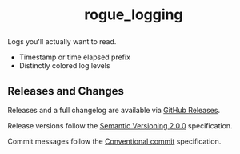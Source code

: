 # <p style="text-align: center">rogue_logging</p>

Logs you'll actually want to read.

- Timestamp or time elapsed prefix
- Distinctly colored log levels

## Releases and Changes

Releases and a full changelog are available via [GitHub Releases](https://github.com/RogueOneEcho/logging/releases).

Release versions follow the [Semantic Versioning 2.0.0](https://semver.org/spec/v2.0.0.html) specification.

Commit messages follow the [Conventional commit](https://www.conventionalcommits.org/en/v1.0.0/) specification.
